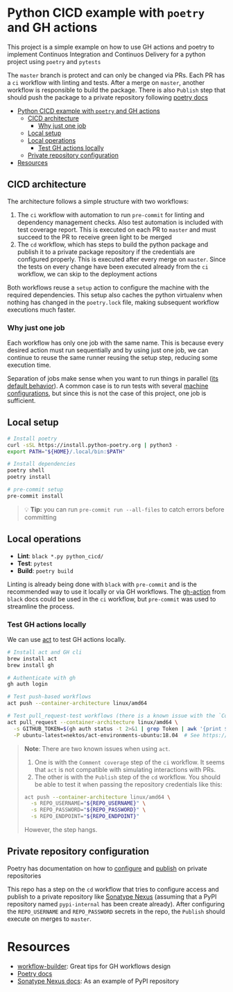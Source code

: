 # Python CICD example with `poetry` and GH actions

This project is a simple example on how to use GH actions and poetry to
implement Continuos Integration and Continuos Delivery for a python project
using `poetry` and `pytests`

The `master` branch is protect and can only be changed via PRs. Each PR has a `ci`
workflow with linting and tests. After a merge on `master`, another workflow
is responsible to build the package. There is also `Publish` step that should
push the package to a private repository following
[poetry docs](https://python-poetry.org/docs/master/libraries/#publishing-to-a-private-repository)

- [Python CICD example with `poetry` and GH actions](#python-cicd-example-with-poetry-and-gh-actions)
  - [CICD architecture](#cicd-architecture)
    - [Why just one job](#why-just-one-job)
  - [Local setup](#local-setup)
  - [Local operations](#local-operations)
    - [Test GH actions locally](#test-gh-actions-locally)
  - [Private repository configuration](#private-repository-configuration)
- [Resources](#resources)

## CICD architecture

The architecture follows a simple structure with two workflows:

1. The `ci` workflow with automation to run `pre-commit` for linting and dependency management checks.
Also test automation is included with test coverage report. This is executed on each PR to `master` and
must succeed to the PR to receive green light to be merged
2. The `cd` workflow, which has steps to build the python package and publish it to a private package repository
if the credentials are configured properly. This is executed after every merge on `master`. Since the tests
on every change have been executed already from the `ci` workflow, we can skip to the deployment actions

Both workflows reuse a `setup` action to configure the machine with the required dependencies. This setup
also caches the python virtualenv when nothing has changed in the `poetry.lock` file, making subsequent
workflow executions much faster.

### Why just one job

Each workflow has only one job with the same name. This is because every desired action must run sequentially and by using
just one job, we can continue to reuse the same runner reusing the setup step, reducing some execution time.

Separation of jobs make sense when you want to run things in parallel
([its default behavior]([snok/install-poetr](https://docs.github.com/en/actions/using-workflows/about-workflows#creating-dependent-jobs))).
A common case is to run tests with several [machine configurations](https://docs.github.com/en/actions/using-jobs/using-a-matrix-for-your-jobs),
but since this is not the case of this project, one job is sufficient.

## Local setup

```bash
# Install poetry
curl -sSL https://install.python-poetry.org | python3 -
export PATH="${HOME}/.local/bin:$PATH"

# Install dependencies
poetry shell
poetry install

# pre-commit setup
pre-commit install
```

> 💡 **Tip:** you can run `pre-commit run --all-files` to catch errors before committing

## Local operations

- **Lint**: `black *.py python_cicd/`
- **Test**: `pytest`
- **Build**: `poetry build`

Linting is already being done with `black` with `pre-commit` and is the recommended way to use it
locally or via GH workflows. The [gh-action](https://black.readthedocs.io/en/stable/integrations/github_actions.html)
from `black` docs could be used in the `ci` workflow, but `pre-commit` was used to streamline the process.

### Test GH actions locally

We can use [act](https://github.com/nektos/act) to test GH actions locally.

```bash
# Install act and GH cli
brew install act
brew install gh

# Authenticate with gh
gh auth login

# Test push-based workflows
act push --container-architecture linux/amd64

# Test pull_request-test workflows (there is a known issue with the `Comment coverage` step)
act pull_request --container-architecture linux/amd64 \
  -s GITHUB_TOKEN=$(gh auth status -t 2>&1 | grep Token | awk '{print $3}') \
  -P ubuntu-latest=nektos/act-environments-ubuntu:18.04  # See https://github.com/dorny/paths-filter#notes
```

> **Note**: There are two known issues when using `act`.
>
> 1. One is with the `Comment coverage` step of the `ci` workflow. It seems that `act` is not compatible with simulating interactions with PRs.
> 2. The other is with the `Publish` step of the `cd` workflow. You should be able to test it when passing the repository credentials like this:
> ```bash
> act push --container-architecture linux/amd64 \
>   -s REPO_USERNAME="${REPO_USERNAME}" \
>   -s REPO_PASSWORD="${REPO_PASSWORD}" \
>   -s REPO_ENDPOINT="${REPO_ENDPOINT}"
> ```
> However, the step hangs.

## Private repository configuration

Poetry has documentation on how to [configure](https://python-poetry.org/docs/master/repositories/#publishing-to-a-private-repository)
and [publish](https://python-poetry.org/docs/master/libraries/#publishing-to-a-private-repository) on private repositories

This repo has a step on the `cd` workflow that tries to configure access and publish to a private repository like
[Sonatype Nexus](https://python-poetry.org/docs/master/libraries/#publishing-to-a-private-repository)
(assuming that a PyPI repository named `pypi-internal` has been create already). After configuring
the `REPO_USERNAME` and `REPO_PASSWORD` secrets in the repo, the `Publish` should execute on merges to `master`.

# Resources

- [workflow-builder](https://michaelcurrin.github.io/workflow-builder/#tips): Great tips for GH workflows design
- [Poetry docs](https://python-poetry.org/docs/master/)
- [Sonatype Nexus docs](https://help.sonatype.com/repomanager3/nexus-repository-administration/formats/pypi-repositories): As an example of PyPI repository
